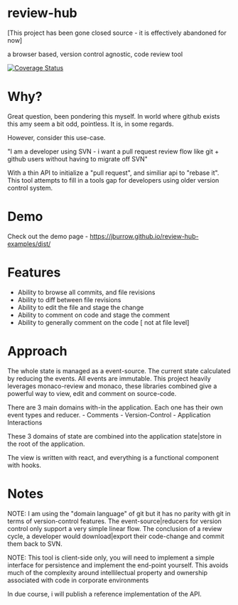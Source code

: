 # review-hub

[This project has been gone closed source - it is effectively abandoned for now]

a browser based, version control agnostic, code review tool

[![Coverage Status](https://coveralls.io/repos/github/jburrow/review-hub/badge.svg?branch=master)](https://coveralls.io/github/jburrow/review-hub?branch=master)

# Why?

Great question, been pondering this myself. In world where github exists this amy seem a bit odd, pointless. It is, in some regards.

However, consider this use-case.

"I am a developer using SVN - i want a pull request review flow like git + github users without having to migrate off SVN"

With a thin API to initialize a "pull request", and similiar api to "rebase it". This tool attempts to fill in a tools gap for developers using older version control system.

# Demo

Check out the demo page - https://jburrow.github.io/review-hub-examples/dist/

# Features

- Ability to browse all commits, and file revisions
- Ability to diff between file revisions
- Ability to edit the file and stage the change
- Ability to comment on code and stage the comment
- Ability to generally comment on the code [ not at file level]

# Approach

The whole state is managed as a event-source. The current state calculated by reducing the events. All events are immutable. This project heavily leverages monaco-review and monaco, these libraries combined give a powerful way to view, edit and comment on source-code.

There are 3 main domains with-in the application. Each one has their own event types and reducer. - Comments - Version-Control - Application Interactions

These 3 domains of state are combined into the application state|store in the root of the application.

The view is written with react, and everything is a functional component with hooks.

# Notes

NOTE: I am using the "domain language" of git but it has no parity with git in terms of version-control features. The event-source|reducers for version control only support a very simple linear flow. The conclusion of a review cycle, a developer would download|export their code-change and commit them back to SVN.

NOTE: This tool is client-side only, you will need to implement a simple interface for persistence and implement the end-point yourself. This avoids much of the complexity around intellilectual property and ownership associated with code in corporate environments

In due course, i will publish a reference implementation of the API.
